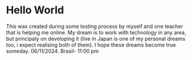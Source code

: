 # Hello World

This was created during some testing process by myself and one teacher that is helping me online.
My dream is to work with technology in any area, but principaly on developing it (live in Japan is one of my personal dreams too, i expect realising both of them).
I hope these dreams become true someday.
06/11/2024. Brasil- 11:00 pm
